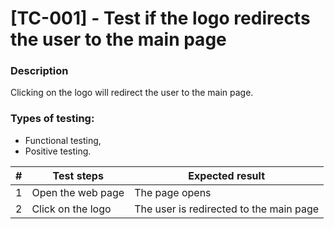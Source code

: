# **[TC-001] - Test if the logo redirects the user to the main page**

### **Description**

Clicking on the logo will redirect the user to the main page.

### **Types of testing:**

- Functional testing,
- Positive testing.

| #   | **Test steps**    | **Expected result**                     |
| --- | ----------------- | --------------------------------------- |
| 1   | Open the web page | The page opens                          |
| 2   | Click on the logo | The user is redirected to the main page |
